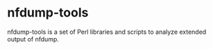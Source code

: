 nfdump-tools
============

nfdump-tools is a set of Perl libraries and scripts to analyze extended output of nfdump.


